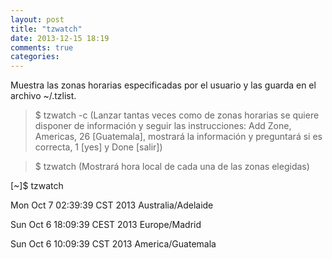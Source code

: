 ```yaml
---
layout: post
title: "tzwatch"
date: 2013-12-15 18:19
comments: true
categories: 
---
```

Muestra las zonas horarias especificadas por el usuario y las guarda en el archivo ~/.tzlist.

>$ tzwatch -c (Lanzar tantas veces como de zonas horarias se quiere disponer de información y seguir las instrucciones: Add Zone, Americas, 26 [Guatemala], mostrará la información y preguntará si es correcta, 1 [yes] y Done [salir])

>$ tzwatch (Mostrará hora local de cada una de las zonas elegidas)

[~]$ tzwatch

Mon Oct  7 02:39:39 CST 2013   Australia/Adelaide

Sun Oct  6 18:09:39 CEST 2013   Europe/Madrid

Sun Oct  6 10:09:39 CST 2013   America/Guatemala

